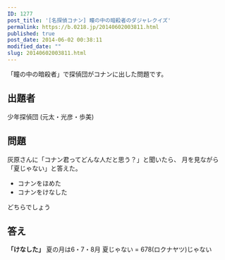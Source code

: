 ```yaml
---
ID: 1277
post_title: '[名探偵コナン] 瞳の中の暗殺者のダジャレクイズ'
permalink: https://b.0218.jp/20140602003811.html
published: true
post_date: 2014-06-02 00:38:11
modified_date: ""
slug: 20140602003811.html
---
```

「瞳の中の暗殺者」で探偵団がコナンに出した問題です。
<!--more-->
<h2>出題者</h2>
少年探偵団 (元太・光彦・歩美)

<h2>問題</h2>
灰原さんに「コナン君ってどんな人だと思う？」と聞いたら、 月を見ながら「夏じゃない」と答えた。
<ul>
<li>コナンをほめた</li>
<li>コナンをけなした</li>
</ul>
どちらでしょう

<h2>答え</h2>
<strong>「けなした」</strong>
夏の月は6・7・8月
夏じゃない = 678(ロクナヤツ)じゃない